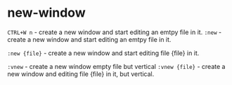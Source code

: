 # new-window
`CTRL+W n` - create a new window and start editing an emtpy file in it.
`:new` - create a new window and start editing an emtpy file in it.

`:new {file}` - create a new window and start editing file {file} in it.

`:vnew` - create a new window empty file but vertical
`:vnew {file}` - create a new window and editing file {file} in it, but vertical.

